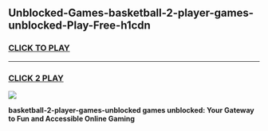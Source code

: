 
## Unblocked-Games-basketball-2-player-games-unblocked-Play-Free-h1cdn
<h3>
<a href="https://premium76.site?title=basketball-2-player-games-unblocked&ref=18A1">CLICK TO PLAY</a></h3>
<hr>

<h3>
<a href="https://premium76.site?title=basketball-2-player-games-unblocked&ref=18A1">CLICK 2 PLAY</a>
  
</h3>

<a href="https://premium76.site?title=basketball-2-player-games-unblocked&ref=18A1"><img src="https://clearcache.store/games.png"></a>


**basketball-2-player-games-unblocked games unblocked: Your Gateway to Fun and Accessible Online Gaming**
